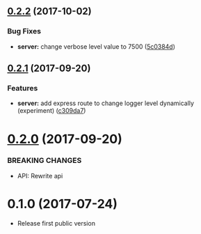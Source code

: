 <a name="0.2.2"></a>
## [0.2.2](https://github.com/PertapaCode/js-debugger/compare/0.2.1...0.2.2) (2017-10-02)


### Bug Fixes

* **server:** change verbose level value to 7500 ([5c0384d](https://github.com/PertapaCode/js-debugger/commit/5c0384d))



<a name="0.2.1"></a>
## [0.2.1](https://github.com/PertapaCode/js-debugger/compare/0.2.0...0.2.1) (2017-09-20)


### Features

* **server:** add express route to change logger level dynamically (experiment) ([c309da7](https://github.com/PertapaCode/js-debugger/commit/c309da7))


<a name="0.2.0"></a>
# [0.2.0](https://github.com/PertapaCode/js-debugger/compare/0.1.0...0.2.0) (2017-09-20)

### BREAKING CHANGES

* API: Rewrite api


<a name="0.1.0"></a>
# 0.1.0 (2017-07-24)

* Release first public version

